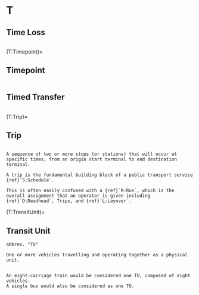 # T

## Time Loss

```{tabbed} Definition

```

(T:Timepoint)=

## Timepoint

```{tabbed} Definition

```

## Timed Transfer

```{tabbed} Definition

```

(T:Trip)=

## Trip

```{tabbed} Definition

A sequence of two or more stops (or stations) that will occur at specific times, from an origin start terminal to end destination terminal.

A trip is the fundamental building block of a public transport service {ref}`S:Schedule`.

This is often easily confused with a {ref}`R:Run`, which is the overall assignment that an operator is given including {ref}`D:Deadhead`, Trips, and {ref}`L:Layover`.
```

(T:TransitUnit)=

## Transit Unit

```{tabbed} Definition
abbrev. "TU"

One or more vehicles travelling and operating together as a physical unit.
```

```{tabbed} Examples

An eight-carriage train would be considered one TU, composed of eight vehicles.
A single bus would also be considered as one TU.
```
